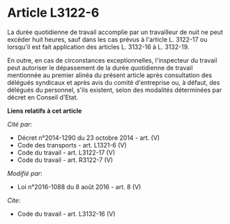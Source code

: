 # Article L3122-6

La durée quotidienne de travail accomplie par un travailleur de nuit ne peut excéder huit heures, sauf dans les cas prévus à
l'article L. 3122-17 ou lorsqu'il est fait application des articles L. 3132-16 à L. 3132-19. 

En outre, en cas de circonstances exceptionnelles, l'inspecteur du travail peut autoriser le dépassement de la durée
quotidienne de travail mentionnée au premier alinéa du présent article après consultation des délégués syndicaux et après
avis du comité d'entreprise ou, à défaut, des délégués du personnel, s'ils existent, selon des modalités déterminées par
décret en Conseil d'Etat.

**Liens relatifs à cet article**

_Cité par_:

  - Décret n°2014-1290 du 23 octobre 2014 - art. (V)
  - Code des transports - art. L1321-6 (V)
  - Code du travail - art. L3122-17 (V)
  - Code du travail - art. R3122-7 (V)

_Modifié par_:

  - Loi n°2016-1088 du 8 août 2016 - art. 8 (V)

_Cite_:

  - Code du travail - art. L3132-16 (V)
